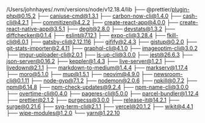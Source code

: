 /Users/johnhayes/.nvm/versions/node/v12.18.4/lib
├── @prettier/plugin-php@0.15.2
├── caniuse-cmd@1.3.1
├── carbon-now-cli@1.4.0
├── cash-cli@4.2.1
├── commitizen@4.2.2
├── create-react-app@4.0.0
├── create-react-native-app@3.5.1
├── degit@2.8.0
├── devstats@1.3.2
├── diffchecker@0.1.4
├── eslint@7.12.1
├── expo-cli@3.28.4
├── fkill-cli@6.0.1
├── gatsby-cli@2.12.116
├── gifify@2.4.3
├── gistup@0.2.0
├── git-stats-importer@2.4.11
├── graphql-cli@4.1.0
├── imageoptim-cli@3.0.2
├── imgur-uploader-cli@2.0.1
├── is-up-cli@3.0.0
├── jest@26.6.3
├── json-server@0.16.2
├── keppler@1.4.3
├── live-server@1.2.1
├── livedown@2.1.1
├── markdown-to-medium@1.4.4
├── markserv@1.17.4
├── moro@5.1.0
├── mup@1.5.1
├── neovim@4.9.0
├── newsroom-cli@0.1.11
├── node-gyp@7.1.2
├── nodemon@2.0.6
├── npkill@0.7.2
├── npm@6.14.8
├── npm-check-updates@9.2.4
├── npm-name-cli@3.0.0
├── overtime-cli@0.4.0
├── pageres-cli@5.0.0
├── parcel-bundler@1.12.4
├── prettier@2.1.2
├── purgecss@3.0.0
├── release-it@14.2.1
├── surge@0.21.6
├── svg-term-cli@2.1.1
├── vercel@20.1.2
├── wikit@4.4.1
├── wipe-modules@1.2.0
└── yarn@1.22.10

